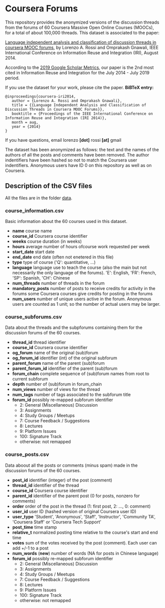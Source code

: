 # Coursera Forums
This repository provides the anonymized versions of the discussion threads from the forums of 60 Coursera Massive Open Online Courses (MOOCs), for a total of about 100,000 threads. This dataset is associated to the paper:

[Language independent analysis and classification of discussion threads in coursera MOOC forums](http://www2.cs.uh.edu/~gnawali/papers/coursera-iri2014-abstract.html), by Lorenzo A. Rossi and Omprakash Gnawali, IEEE International Conference on Information Reuse and Integration (IRI), August 2014.

According to the [2019 Google Scholar Metrics](https://scholar.google.com/citations?hl=en&view_op=list_hcore&venue=Llhi-G0S554J.2019), our paper is the 2nd most cited in Information Reuse and Integration for the July 2014 - July 2019 period. 

If you use the dataset for your work, please cite the paper. __BiBTeX entry:__
```
@inproceedings{coursera-iri2014,
   author = {Lorenzo A. Rossi and Omprakash Gnawali},
   title = {{Language Independent Analysis and Classification of Discussion Threads in Coursera MOOC Forums}},
   booktitle = {Proceedings of the IEEE International Conference on Information Reuse and Integration (IRI 2014)},
   month = aug,
   year = {2014}
}
```
If you have questions, email lorenzo __[dot]__ rossi __[at]__ gmail

The dataset has been anonymized as follows: the text and the names of the authors of all the posts and comments have been removed. The author indentifiers have been hashed so not to match the Coursera user indentifiers. Anonymous users have ID 0 on this repository as well as on Coursera.

## Description of the CSV files
All the files are in the folder [data](https://github.com/elleros/courseraforums/tree/master/data).

### course_information.csv
Basic information about the 60 courses used in this dataset.
* __name__ course name
* __course_id__ Coursera course identifier
* __weeks__ course duration (in weeks)
* __hours__ average number of hours ofcourse work requested per week
* __start_date__ start date
* __end_date__ end date (often not enetered in this file)
* __type__ type of course ('Q': quantitative, ...)
* __language__ language use to teach the course (also the main but not necessarily the only language of the forums). 'E': English, 'FR': French, 'SP': Spanish, 'CH': Chinese  
* __num_threads__ number of threads in the forum
* __mandatory_posts__ number of posts to receive credits for activity in the forums some Coursera courses give credits for posting in the forums 
* __num_users__ number of unique users active in the forum. Anonymous users are counted as 1 unit; so the number of actual users may be larger.

### course_subforums.csv
Data about the threads and the subpforums containing them for the discussion forums of the 60 courses.
* __thread_id__ thread identifier
* __course_id__ Coursera course identifier
* __og_forum__  name of the original (sub)forum
* __og_forum_id__ identifier (int) of the original subforum
* __parent_forum__ name of the parent (sub)forum
* __parent_forum_id__ identifier of the parent (sub)forum
* __forum_chain__ complete sequence of (sub)forum names from root to current subforum
* __depth__ number of (sub)forum in forum_chain
* __num_views__ number of views for the thread
* __num_tags__ number of tags associated to the subforum title
* __forum_id__ possibly re-mapped subforum identifier 
   * 2: General (Miscellaneous) Discussion
   * 3: Assignments 
   * 4: Study Groups / Meetups
   * 7: Course Feedback / Suggestions
   * 8: Lectures
   * 9: Platform Issues
   * 100: Signature Track
   * otherwise: not remapped 

### course_posts.csv
Data aboout all the posts or comments (minus spam) made in the discussion forums of the 60 courses.
* __post_id__ identifier (integer) of the post (comment) 
* __thread_id__ identifier of the thread
* __course_id__ Coursera course identifier
* __parent_id__ identifier of the parent post (0 for posts, nonzero for comments) 
* __order__ order of the post in the thread (1: first post, 2: ..., 0: comment)
* __user_id__ user ID (hashed version of original Coursera user ID)
* __user_type__  'Student', 'Anonymous', 'Staff', 'Instructor', 'Community TA', 'Coursera Staff' or 'Coursera Tech Support'
* __post_time__ time stamp
* __relative_t__ normalized posting time relative to the course's start and end time
* __votes__ sum of the votes received by the post (comment). Each user can add +/-1 to a post
* __num_words__ (**new**) number of words (NA for posts in Chinese language)
* __forum_id__ possibly re-mapped subforum identifier 
   * 2: General (Miscellaneous) Discussion
   * 3: Assignments 
   * 4: Study Groups / Meetups
   * 7: Course Feedback / Suggestions
   * 8: Lectures
   * 9: Platform Issues
   * 100: Signature Track
   * otherwise: not remapped 
